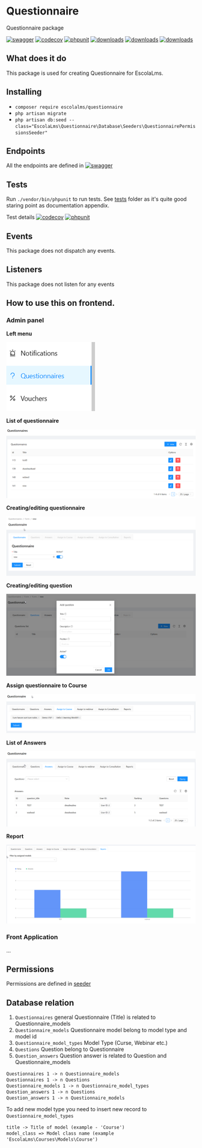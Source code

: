 # Questionnaire

Questionnaire package

[![swagger](https://img.shields.io/badge/documentation-swagger-green)](https://escolalms.github.io/Questionnaire/)
[![codecov](https://codecov.io/gh/EscolaLMS/questionnaire/branch/main/graph/badge.svg?token=gBzpyNK8DQ)](https://codecov.io/gh/EscolaLMS/questionnaire)
[![phpunit](https://github.com/EscolaLMS/questionnaire/actions/workflows/test.yml/badge.svg)](https://github.com/EscolaLMS/questionnaire/actions/workflows/test.yml)
[![downloads](https://img.shields.io/packagist/dt/escolalms/questionnaire)](https://packagist.org/packages/escolalms/questionnaire)
[![downloads](https://img.shields.io/packagist/v/escolalms/questionnaire)](https://packagist.org/packages/escolalms/questionnaire)
[![downloads](https://img.shields.io/packagist/l/escolalms/questionnaire)](https://packagist.org/packages/escolalms/questionnaire)

## What does it do

This package is used for creating Questionnaire for EscolaLms.

## Installing

- `composer require escolalms/questionnaire`
- `php artisan migrate`
- `php artisan db:seed --class="EscolaLms\Questionnaire\Database\Seeders\QuestionnairePermissionsSeeder"`

## Endpoints

All the endpoints are defined in [![swagger](https://img.shields.io/badge/documentation-swagger-green)](https://escolalms.github.io/Questionnaire/)

## Tests

Run `./vendor/bin/phpunit` to run tests. See [tests](https://github.com/EscolaLMS/Questionnaire/tree/main/tests) folder as it's quite good staring point as documentation appendix.

Test details [![codecov](https://codecov.io/gh/EscolaLMS/questionnaire/branch/main/graph/badge.svg?token=gBzpyNK8DQ)](https://codecov.io/gh/EscolaLMS/questionnaire) [![phpunit](https://github.com/EscolaLMS/questionnaire/actions/workflows/test.yml/badge.svg)](https://github.com/EscolaLMS/questionnaire/actions/workflows/test.yml)

## Events

This package does not dispatch any events.

## Listeners

This package does not listen for any events

## How to use this on frontend.

### Admin panel

**Left menu**

![Menu](https://raw.githubusercontent.com/EscolaLMS/Questionnaire/main/docs/menu.png "Menu")

**List of questionnaire**

![List of questionnaire](https://raw.githubusercontent.com/EscolaLMS/Questionnaire/main/docs/list.png "List of questionnaire")

**Creating/editing questionnaire**

![Creating/editing questionnaire](https://raw.githubusercontent.com/EscolaLMS/Questionnaire/main/docs/new_questionnairy.png "Creating/editing questionnaire")

**Creating/editing question**

![Creating/editing question](https://raw.githubusercontent.com/EscolaLMS/Questionnaire/main/docs/add_question.png "Creating/editing question")

**Assign questionnaire to Course**

![Assign questionnaire to Course](https://raw.githubusercontent.com/EscolaLMS/Questionnaire/main/docs/assign_course.png "Assign questionnaire to Course")

**List of Answers**

![List of Answers](https://raw.githubusercontent.com/EscolaLMS/Questionnaire/main/docs/answers.png "List of Answers")

**Report**

![Report](https://raw.githubusercontent.com/EscolaLMS/Questionnaire/main/docs/report.png "Report")

### Front Application

...

## Permissions

Permissions are defined in [seeder](https://github.com/EscolaLMS/Questionnaire/tree/main/packages/questionnaire/database/seeders/QuestionnairePermissionsSeeder.php)

## Database relation

1. `Questionnaires` general Questionnaire (Title) is related to Questionnaire_models
2. `Questionnaire_models` Questionnaire model belong to model type and model id
3. `Questionnaire_model_types` Model Type (Curse, Webinar etc.)
4. `Questions` Question belong to Questionnaire
5. `Question_answers` Question answer is related to Question and Questionnaire_models

```
Questionnaires 1 -> n Questionnaire_models
Questionnaires 1 -> n Questions
Questionnaire_models 1 -> n Questionnaire_model_types
Question_answers 1 -> n Questions
Question_answers 1 -> n Questionnaire_models
```

To add new model type you need to insert new record to `Questionnaire_model_types`

```
title -> Title of model (example - 'Course')
model_class => Model class name (example 'EscolaLms\Courses\Models\Course')
```
